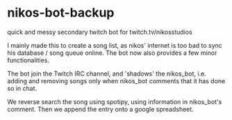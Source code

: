 # nikos-bot-backup
quick and messy secondary twitch bot for twitch.tv/nikosstudios

I mainly made this to create a song list, as nikos' internet is too bad to sync his database / song queue online.
The bot now also provides a few minor functionalities.

The bot join the Twitch IRC channel, and 'shadows' the nikos_bot,
i.e. adding and removing songs only when nikos_bot comments that it has done so in chat.

We reverse search the song using spotipy, using information in nikos_bot's comment.
Then we append the entry onto a google spreadsheet.
